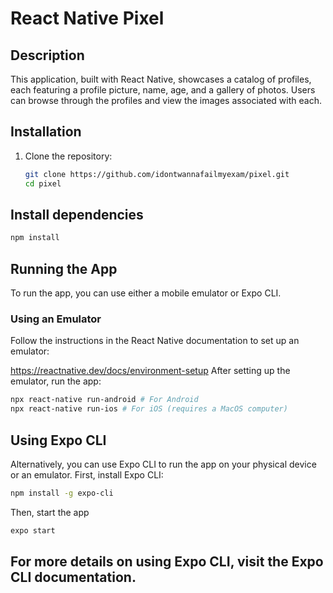 # React Native Pixel

## Description
This application, built with React Native, showcases a catalog of profiles, each featuring a profile picture, name, age, and a gallery of photos. Users can browse through the profiles and view the images associated with each.

## Installation

1. Clone the repository:
   ```bash
   git clone https://github.com/idontwannafailmyexam/pixel.git
   cd pixel
   ```
## Install dependencies
```bash
npm install
```
## Running the App
To run the app, you can use either a mobile emulator or Expo CLI.


### Using an Emulator
Follow the instructions in the React Native documentation to set up an emulator:

https://reactnative.dev/docs/environment-setup
After setting up the emulator, run the app:

```bash
npx react-native run-android # For Android
npx react-native run-ios # For iOS (requires a MacOS computer)
```
## Using Expo CLI
Alternatively, you can use Expo CLI to run the app on your physical device or an emulator. First, install Expo CLI:
```bash
npm install -g expo-cli
```
Then, start the app
```bash
expo start
```

## For more details on using Expo CLI, visit the Expo CLI documentation.
 
 
